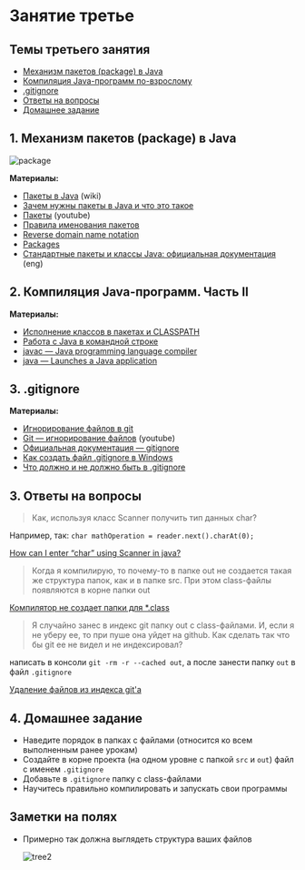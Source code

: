 # Занятие третье

## Темы третьего занятия
- [Механизм пакетов (package) в Java](#1)
- [Компиляция Java-программ по-взрослому](#2)
- [.gitignore](#3)
- [Ответы на вопросы](#4)
- [Домашнее задание](#5)

## 1. <a name="1">Механизм пакетов (package) в Java</a>
![package](https://user-images.githubusercontent.com/29703461/39955567-bd602a26-55d9-11e8-9577-f137376c4679.png)

**Материалы:**
- [Пакеты в Java](https://ru.wikipedia.org/wiki/Package_(Java)) (wiki)
-	[Зачем нужны пакеты в Java и что это такое](http://pr0java.blogspot.ru/2015/06/java.html)
-	[Пакеты](https://www.youtube.com/watch?v=a6KGNASOtK8) (youtube)
- [Правила именования пакетов](https://ru.stackoverflow.com/questions/728735/Почему-пакеты-в-java-принято-называть-в-обратную-сторону-доменного-имени)
- [Reverse domain name notation](https://en.wikipedia.org/wiki/Reverse_domain_name_notation)
- [Packages](https://docs.oracle.com/javase/tutorial/java/package/index.html)
- [Стандартные пакеты и классы Java: официальная документация](https://docs.oracle.com/javase/8/docs/api/) (eng)


## 2. <a name="2">Компиляция Java-программ. Часть II</a>
**Материалы:**
- [Исполнение классов в пакетах и CLASSPATH](http://pr0java.blogspot.ru/2015/06/java.html)
- [Работа с Java в командной строке](https://habr.com/post/125210/)
- [javac — Java programming language compiler](https://docs.oracle.com/javase/8/docs/technotes/tools/windows/javac.html)
- [java — Launches a Java application](https://docs.oracle.com/javase/8/docs/technotes/tools/windows/java.html)

## 3. <a name="3">.gitignore</a>
**Материалы:**
- [Игнорирование файлов в git](https://youtu.be/fzmCx6FLLu0)
- [Git — игнорирование файлов](https://www.youtube.com/watch?v=EjRQ8qccLCQ) (youtube)
- [Официальная документация — gitignore](https://git-scm.com/docs/gitignore)
- [Как создать файл .gitignore в Windows](https://ru.stackoverflow.com/questions/438367/Как-создать-файл-gitignore-в-windows/438370)
- [Что должно и не должно быть в .gitignore](https://ru.stackoverflow.com/questions/474556/Что-должно-и-не-должно-быть-в-gitignore-для-любого-языка-и-ide)

## 3. <a name="4">Ответы на вопросы</a>
> Как, используя класс Scanner получить тип данных char?

Например, так: `char mathOperation = reader.next().charAt(0);`

[How can I enter “char” using Scanner in java?](https://stackoverflow.com/questions/23098790/how-can-i-enter-char-using-scanner-in-java)

> Когда я компилирую, то почему-то в папке out не создается такая же структура папок, как и в папке src. При этом class-файлы появляются в корне папки out

[Компилятор не создает папки для *.class](https://ru.stackoverflow.com/questions/451524/java-не-создает-папки-для-class)

> Я случайно занес в индекс git папку out с class-файлами. И, если я не уберу ее, то при пуше она уйдет на github. Как сделать так что бы git ее не видел и не индексировал?

написать в консоли `git -rm -r --cached out`, а после занести папку `out` в файл `.gitignore`

[Удаление файлов из индекса git'а](https://git-scm.com/book/ru/v1/Основы-Git-Запись-изменений-в-репозиторий#Удаление-файлов)



## 4. <a name="5">Домашнее задание</a>
- Наведите порядок в папках с файлами (относится ко всем выполненным ранее урокам)
- Создайте в корне проекта (на одном уровне с папкой `src` и `out`) файл с именем `.gitignore`
- Добавьте в `.gitignore` папку с class-файлами
- Научитесь правильно компилировать и запускать свои программы

## Заметки на полях
- Примерно так должна выглядеть структура ваших файлов

  ![tree2](https://user-images.githubusercontent.com/29703461/39961096-ade5540a-5637-11e8-9300-0336b88da8fd.png)
